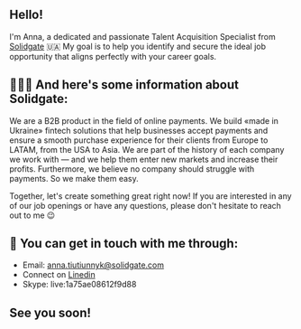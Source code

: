 ## Hello! 
I'm Anna, a dedicated and passionate Talent Acquisition Specialist from <a href="https://linktr.ee/solidgate">Solidgate</a> 🇺🇦
My goal is to help you identify and secure the ideal job opportunity that aligns perfectly with your career goals.

## 👩🏻‍💻 And here's some information about Solidgate:
We are a B2B product in the field of online payments. We build «made in Ukraine» fintech solutions that help businesses accept payments and ensure a smooth purchase experience for their clients from Europe to LATAM, from the USA to Asia. 
We are part of the history of each company we work with — and we help them enter new markets and increase their profits. Furthermore, we believe no company should struggle with payments. So we make them easy.

Together, let's create something great right now! If you are interested in any of our job openings or have any questions, please don't hesitate to reach out to me 😉

## 📩 You can get in touch with me through:
- Email: anna.tiutiunnyk@solidgate.com 
- Connect on <a href="https://www.linkedin.com/in/annatiutiunnyk/">Linedin</a>
- Skype: live:1a75ae08612f9d88

## See you soon!

